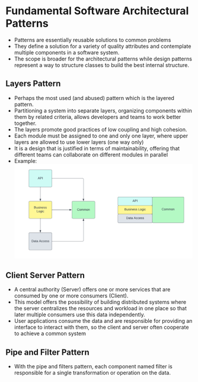 # Fundamental Software Architectural Patterns
- Patterns are essentially reusable solutions to common problems
- They define a solution for a variety of quality attributes and contemplate multiple components in a software system.
- The scope is broader for the architectural patterns while design patterns represent a way to structure classes to build the best internal structure.
## Layers Pattern
- Perhaps the most used (and abused) pattern which is the layered pattern.
- Partitioning a system into separate layers, organizing components within them by related criteria, allows developers and teams to work better together.
- The layers promote good practices of low coupling and high cohesion.
- Each module must be assigned to one and only one layer, where upper layers are allowed to use lower layers (one way only)
- It is a design that is justified in terms of maintainability, offering that different teams can collaborate on different modules in parallel
- Example:
![img.png](img/layer_pattern.png)
## Client Server Pattern
- A central authority (Server) offers one or more services that are consumed by one or more consumers (Client).
- This model offers the possibility of building distributed systems where the server centralizes the resources and workload in one place so that later multiple consumers use this data independently.
- User applications consume the data and are responsible for providing an interface to interact with them, so the client and server often cooperate to achieve a common system
## Pipe and Filter Pattern
- With the pipe and filters pattern, each component named filter is responsible for a single transformation or operation on the data.